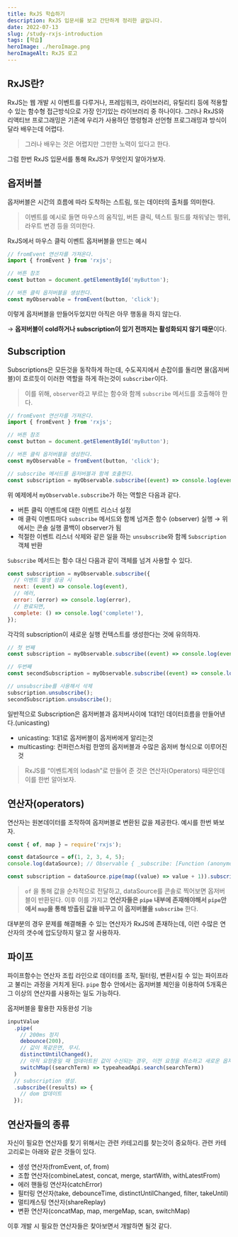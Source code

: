 ```yaml
---
title: RxJS 학습하기
description: RxJS 입문서를 보고 간단하게 정리한 글입니다.
date: 2022-07-13
slug: /study-rxjs-introduction
tags: [학습]
heroImage: ./heroImage.png
heroImageAlt: RxJS 로고
---
```


## RxJS란?

RxJS는 웹 개발 시 이벤트를 다루거나, 프레임워크, 라이브러리, 유틸리티 등에 적용할 수 있는 함수형 접근방식으로 가장 인기있는 라이브러리 중 하나이다. 그러나 RxJS와 리액티브 프로그래밍은 기존에 우리가 사용하던 명령형과 선언형 프로그래밍과 방식이 달라 배우는데 어렵다.

> 그러나 배우는 것은 어렵지만 그만한 노력이 있다고 한다.

그럼 한번 RxJS 입문서를 통해 RxJS가 무엇인지 알아가보자.

## 옵저버블

옵저버블은 시간의 흐름에 따라 도착하는 스트림, 또는 데이터의 출처를 의미한다.

> 이벤트를 예시로 들면 마우스의 움직임, 버튼 클릭, 텍스트 필드를 채워넣는 행위, 라우트 변경 등을 의미한다.

RxJS에서 마우스 클릭 이벤트 옵저버블을 만드는 예시

```jsx
// fromEvent 연산자를 가져온다.
import { fromEvent } from 'rxjs';

// 버튼 참조
const button = document.getElementById('myButton');

// 버튼 클릭 옵저버블을 생성한다.
const myObservable = fromEvent(button, 'click');
```

이렇게 옵저버블을 만들어두었지만 아직은 아무 행동을 하지 않는다.

→ **옵저버블이 cold하거나 subscription이 있기 전까지는 활성화되지 않기 때문**이다.

## Subscription

Subscriptions은 모든것을 동작하게 하는데, 수도꼭지에서 손잡이를 돌리면 물(옵저버블)이 흐르듯이 이러한 역할을 하게 하는것이 `subscriber`이다.

> 이를 위해, `observer`라고 부르는 함수와 함께 `subscribe` 메서드를 호출해야 한다.

```jsx
// fromEvent 연산자를 가져온다.
import { fromEvent } from 'rxjs';

// 버튼 참조
const button = document.getElementById('myButton');

// 버튼 클릭 옵저버블을 생성한다.
const myObservable = fromEvent(button, 'click');

// subscribe 메서드를 옵저버블과 함께 호출한다.
const subscription = myObservable.subscribe((event) => console.log(event));
```

위 예제에서 `myObservable.subscribe`가 하는 역할은 다음과 같다.

- 버튼 클릭 이벤트에 대한 이벤트 리스너 설정
- 매 클릭 이벤트마다 `subscribe` 메서드와 함께 넘겨준 함수 (observer) 실행 → 위에서는 콘솔 실행 콜백이 observer가 됨
- 적절한 이벤트 리스너 삭제와 같은 일을 하는 `unsubscribe`와 함께 `Subscription` 객체 반환

`Subscribe` 메서드는 함수 대신 다음과 같이 객체를 넘겨 사용할 수 있다.

```jsx
const subscription = myObservable.subscribe({
  // 이벤트 발생 성공 시
  next: (event) => console.log(event),
  // 에러,
  error: (error) => console.log(error),
  // 완료되면,
  complete: () => console.log('complete!'),
});
```

각각의 subscription이 새로운 실행 컨텍스트를 생성한다는 것에 유의하자.

```jsx
// 첫 번째
const subscription = myObservable.subscribe((event) => console.log(event));

// 두번째
const secondSubscription = myObservable.subscribe((event) => console.log(event));

// unsubscribe를 사용해서 삭제
subscription.unsubscribe();
secondSubscription.unsubscribe();
```

일반적으로 Subscription은 옵저버블과 옵저버사이에 1대1인 데이터흐름을 만들어낸다.(unicasting)

- unicasting: 1대1로 옵저버블이 옵저버에게 알리는것
- multicasting: 컨퍼런스처럼 한명의 옵저버블과 수많은 옵저버 형식으로 이루어진것

> RxJS를 “이벤트계의 lodash”로 만들어 준 것은 연산자(Operators) 때문인데 이를 한번 알아보자.

## 연산자(operators)

연산자는 원본데이터를 조작하여 옵저버블로 변환된 값을 제공한다. 예시를 한번 봐보자.

```jsx
const { of, map } = require('rxjs');

const dataSource = of(1, 2, 3, 4, 5);
console.log(dataSource); // Observable { _subscribe: [Function (anonymous)] }

const subscription = dataSource.pipe(map((value) => value + 1)).subscribe((value) => console.log(value)); // 2 3 4 5 6
```

> `of` 을 통해 값을 순차적으로 전달하고, dataSource를 콘솔로 찍어보면 옵저버블이 반환된다. 이후 이를 가지고 **연산자들은 `pipe` 내부에 존재해야해서 `pipe`안에서 `map`을 통해 방출된 값을 바꾸고 이 옵저버블을 `subscribe`** 한다.

대부분의 경우 문제를 해결해줄 수 있는 연산자가 RxJS에 존재하는데, 이런 수많은 연산자의 갯수에 압도당하지 말고 잘 사용하자.

## 파이프

파이프함수는 연산자 조립 라인으로 데이터를 조작, 필터링, 변환시킬 수 있는 파이프라고 불리는 과정을 거치게 된다. `pipe` 함수 안에서는 옵저버블 체인을 이용하여 5개혹은 그 이상의 연산자를 사용하는 일도 가능하다.

옵저버블을 활용한 자동완성 기능

```jsx
inputValue
  .pipe(
    // 200ms 정지
    debounce(200),
    // 값이 똑같은면, 무시.
    distinctUntilChanged(),
    // 아직 요청중일 때 업데이트된 값이 수신되는 경우, 이전 요청을 취소하고 새로운 옵저버블로 '변경'
    switchMap((searchTerm) => typeaheadApi.search(searchTerm))
  )
  // subscription 생성.
  .subscribe((results) => {
    // dom 업데이트
  });
```

## 연산자들의 종류

자신이 필요한 연산자를 찾기 위해서는 관련 카테고리를 찾는것이 중요하다. 관련 카테고리로는 아래와 같은 것들이 있다.

- 생성 연산자(fromEvent, of, from)
- 조합 연산자(combineLatest, concat, merge, startWith, withLatestFrom)
- 에러 핸들링 연산자(catchError)
- 필터링 연산자(take, debounceTime, distinctUntilChanged, filter, takeUntil)
- 멀티캐스팅 연산자(shareReplay)
- 변환 연산자(concatMap, map, mergeMap, scan, switchMap)

이후 개발 시 필요한 연산자들은 찾아보면서 개발하면 될것 같다.
